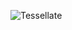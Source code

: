 ![Tessellate](http://www.alessandrozomparelli.com/public_html/tissue/Tessellate%20-%20basic%20command.png)